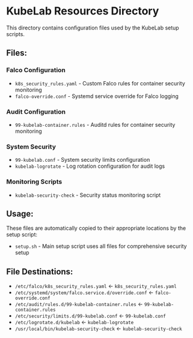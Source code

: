 # KubeLab Resources Directory

This directory contains configuration files used by the KubeLab setup scripts.

## Files:

### Falco Configuration
- `k8s_security_rules.yaml` - Custom Falco rules for container security monitoring
- `falco-override.conf` - Systemd service override for Falco logging

### Audit Configuration  
- `99-kubelab-container.rules` - Auditd rules for container security monitoring

### System Security
- `99-kubelab.conf` - System security limits configuration
- `kubelab-logrotate` - Log rotation configuration for audit logs

### Monitoring Scripts
- `kubelab-security-check` - Security status monitoring script

## Usage:

These files are automatically copied to their appropriate locations by the setup script:

- `setup.sh` - Main setup script uses all files for comprehensive security setup

## File Destinations:

- `/etc/falco/k8s_security_rules.yaml` ← `k8s_security_rules.yaml`
- `/etc/systemd/system/falco.service.d/override.conf` ← `falco-override.conf`
- `/etc/audit/rules.d/99-kubelab-container.rules` ← `99-kubelab-container.rules`
- `/etc/security/limits.d/99-kubelab.conf` ← `99-kubelab.conf`
- `/etc/logrotate.d/kubelab` ← `kubelab-logrotate`
- `/usr/local/bin/kubelab-security-check` ← `kubelab-security-check`
